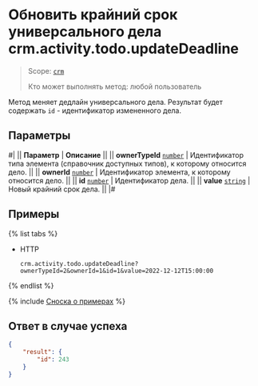 # Обновить крайний срок универсального дела crm.activity.todo.updateDeadline

> Scope: [`crm`](../../../../scopes/permissions.md)
>
> Кто может выполнять метод: любой пользователь

Метод меняет дедлайн универсального дела. Результат будет содержать `id` - идентификатор измененного дела.

## Параметры

#|
|| **Параметр** | **Описание** ||
|| **ownerTypeId**
[`number`](../../../../data-types.md) | Идентификатор типа элемента (справочник доступных типов), к которому относится дело. ||
|| **ownerId**
[`number`](../../../../data-types.md) | Идентификатор элемента, к которому относится дело. ||
|| **id**
[`number`](../../../../data-types.md) | Идентификатор дела. ||
|| **value**
[`string`](../../../../data-types.md) | Новый крайний срок дела. ||
|#

## Примеры

{% list tabs %}

- HTTP

    ```http
    crm.activity.todo.updateDeadline?ownerTypeId=2&ownerId=1&id=1&value=2022-12-12T15:00:00
    ```

{% endlist %}


{% include [Сноска о примерах](../../../../../_includes/examples.md) %}

## Ответ в случае успеха

```json
{
    "result": {
        "id": 243
    }
}
```